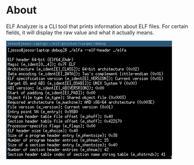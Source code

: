 # About
ELF Analyzer is a CLI tool that prints information about ELF files. For certain fields, it will display the raw value and what it actually means.

![screen shot of elfa](./screenshot.png)
